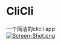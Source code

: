 # CliCli
一个简洁的clicli app  
[![Screen-Shot.png](https://i.postimg.cc/BvW1JHCJ/Screen-Shot.png)](https://postimg.cc/PC4q4Lc7)
